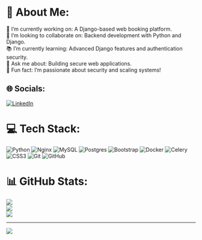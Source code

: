 # 💫 About Me:
🚀 I’m currently working on: A Django-based web booking platform.<br>🤝 I’m looking to collaborate on: Backend development with Python and Django.<br>📚 I’m currently learning: Advanced Django features and authentication security.<br>💬 Ask me about: Building secure web applications.<br>🎉 Fun fact: I’m passionate about security and scaling systems!


## 🌐 Socials:
[![LinkedIn](https://img.shields.io/badge/LinkedIn-%230077B5.svg?logo=linkedin&logoColor=white)](https://linkedin.com/in/kostiantyn-a-027807315) 

# 💻 Tech Stack:
![Python](https://img.shields.io/badge/python-3670A0?style=for-the-badge&logo=python&logoColor=ffdd54) ![Nginx](https://img.shields.io/badge/nginx-%23009639.svg?style=for-the-badge&logo=nginx&logoColor=white) ![MySQL](https://img.shields.io/badge/mysql-4479A1.svg?style=for-the-badge&logo=mysql&logoColor=white) ![Postgres](https://img.shields.io/badge/postgres-%23316192.svg?style=for-the-badge&logo=postgresql&logoColor=white) ![Bootstrap](https://img.shields.io/badge/bootstrap-%238511FA.svg?style=for-the-badge&logo=bootstrap&logoColor=white) ![Docker](https://img.shields.io/badge/docker-%230db7ed.svg?style=for-the-badge&logo=docker&logoColor=white) ![Celery](https://img.shields.io/badge/celery-%23a9cc54.svg?style=for-the-badge&logo=celery&logoColor=ddf4a4) ![CSS3](https://img.shields.io/badge/css3-%231572B6.svg?style=for-the-badge&logo=css3&logoColor=white) ![Git](https://img.shields.io/badge/git-%23F05033.svg?style=for-the-badge&logo=git&logoColor=white) ![GitHub](https://img.shields.io/badge/github-%23121011.svg?style=for-the-badge&logo=github&logoColor=white)
# 📊 GitHub Stats:
![](https://github-readme-stats.vercel.app/api?username=kostya99912&theme=dark&hide_border=false&include_all_commits=true&count_private=false)<br/>
![](https://github-readme-streak-stats.herokuapp.com/?user=kostya99912&theme=dark&hide_border=false)<br/>
![](https://github-readme-stats.vercel.app/api/top-langs/?username=kostya99912&theme=dark&hide_border=false&include_all_commits=true&count_private=false&layout=compact)

---
[![](https://visitcount.itsvg.in/api?id=kostya99912&icon=0&color=0)](https://visitcount.itsvg.in)

<!-- Proudly created with GPRM ( https://gprm.itsvg.in ) -->
